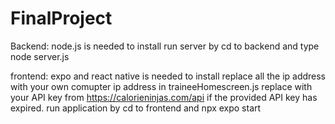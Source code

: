 # FinalProject

Backend: 
node.js is needed to install
run server by cd to backend and type node server.js

frontend:
expo and react native is needed to install
replace all the ip address with your own comupter ip address
in traineeHomescreen.js replace with your API key from https://calorieninjas.com/api if the provided API key has expired.
run application by cd to frontend and npx expo start
